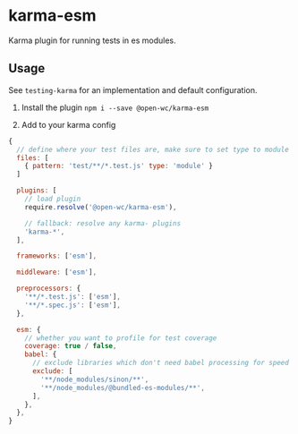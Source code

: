 # karma-esm

[//]: # (AUTO INSERT HEADER PREPUBLISH)

Karma plugin for running tests in es modules.

## Usage
See `testing-karma` for an implementation and default configuration.

1. Install the plugin
`npm i --save @open-wc/karma-esm`

2. Add to your karma config
```javascript
{
  // define where your test files are, make sure to set type to module
  files: [
    { pattern: 'test/**/*.test.js' type: 'module' }
  ]

  plugins: [
    // load plugin
    require.resolve('@open-wc/karma-esm'),

    // fallback: resolve any karma- plugins
    'karma-*',
  ],

  frameworks: ['esm'],

  middleware: ['esm'],

  preprocessors: {
    '**/*.test.js': ['esm'],
    '**/*.spec.js': ['esm'],
  },

  esm: {
    // whether you want to profile for test coverage
    coverage: true / false,
    babel: {
      // exclude libraries which don't need babel processing for speed
      exclude: [
        '**/node_modules/sinon/**',
        '**/node_modules/@bundled-es-modules/**',
      ],
    },
  },
}
```

<script>
  export default {
    mounted() {
      const editLink = document.querySelector('.edit-link a');
      if (editLink) {
        const url = editLink.href;
        editLink.href = url.substr(0, url.indexOf('/master/')) + '/master/packages/testing-karma/README.md';
      }
    }
  }
</script>
